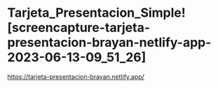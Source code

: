 # Tarjeta_Presentacion_Simple![screencapture-tarjeta-presentacion-brayan-netlify-app-2023-06-13-09_51_26]
https://tarjeta-presentacion-brayan.netlify.app/
